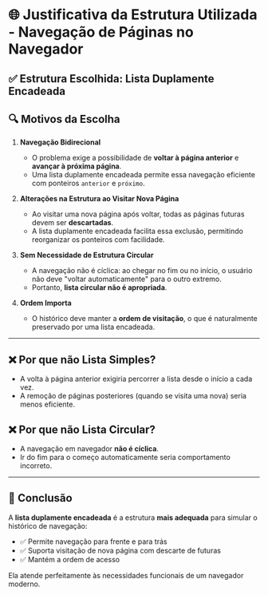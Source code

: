 # 🌐 Justificativa da Estrutura Utilizada - Navegação de Páginas no Navegador

## ✅ Estrutura Escolhida: Lista Duplamente Encadeada

## 🔍 Motivos da Escolha

1. **Navegação Bidirecional**
   - O problema exige a possibilidade de **voltar à página anterior** e **avançar à próxima página**.
   - Uma lista duplamente encadeada permite essa navegação eficiente com ponteiros `anterior` e `próximo`.

2. **Alterações na Estrutura ao Visitar Nova Página**
   - Ao visitar uma nova página após voltar, todas as páginas futuras devem ser **descartadas**.
   - A lista duplamente encadeada facilita essa exclusão, permitindo reorganizar os ponteiros com facilidade.

3. **Sem Necessidade de Estrutura Circular**
   - A navegação não é cíclica: ao chegar no fim ou no início, o usuário não deve "voltar automaticamente" para o outro extremo.
   - Portanto, **lista circular não é apropriada**.

4. **Ordem Importa**
   - O histórico deve manter a **ordem de visitação**, o que é naturalmente preservado por uma lista encadeada.

---

## ❌ Por que não Lista Simples?

- A volta à página anterior exigiria percorrer a lista desde o início a cada vez.
- A remoção de páginas posteriores (quando se visita uma nova) seria menos eficiente.

## ❌ Por que não Lista Circular?

- A navegação em navegador **não é cíclica**.
- Ir do fim para o começo automaticamente seria comportamento incorreto.

---

## 🧠 Conclusão

A **lista duplamente encadeada** é a estrutura **mais adequada** para simular o histórico de navegação:
- ✅ Permite navegação para frente e para trás
- ✅ Suporta visitação de nova página com descarte de futuras
- ✅ Mantém a ordem de acesso

Ela atende perfeitamente às necessidades funcionais de um navegador moderno.